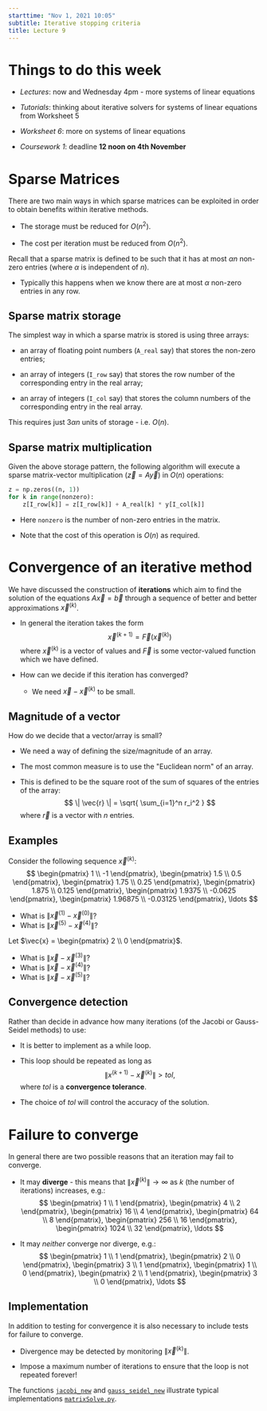 ```yaml
---
starttime: "Nov 1, 2021 10:05"
subtitle: Iterative stopping criteria
title: Lecture 9
---
```


# Things to do this week

-   *Lectures*: now and Wednesday 4pm - more systems of linear equations

-   *Tutorials*: thinking about iterative solvers for systems of linear equations from Worksheet 5

-   *Worksheet 6*: more on systems of linear equations

-   *Coursework 1*: deadline **12 noon on 4th November**

# Sparse Matrices

There are two main ways in which sparse matrices can be exploited in order to obtain benefits within iterative methods.

-   The storage must be reduced for $O(n^2)$.

-   The cost per iteration must be reduced from $O(n^2)$.

Recall that a sparse matrix is defined to be such that it has at most $\alpha n$ non-zero entries (where $\alpha$ is independent of $n$).

-   Typically this happens when we know there are at most $\alpha$ non-zero entries in any row.

## Sparse matrix storage

The simplest way in which a sparse matrix is stored is using three arrays:

-   an array of floating point numbers (`A_real` say) that stores the non-zero entries;

-   an array of integers (`I_row` say) that stores the row number of the corresponding entry in the real array;

-   an array of integers (`I_col` say) that stores the column numbers of the corresponding entry in the real array.

This requires just $3 \alpha n$ units of storage - i.e. $O(n)$.

## Sparse matrix multiplication

Given the above storage pattern, the following algorithm will execute a sparse matrix-vector multiplication ($\vec{z} = A \vec{y}$) in $O(n)$ operations:

``` python
z = np.zeros((n, 1))
for k in range(nonzero):
    z[I_row[k]] = z[I_row[k]] + A_real[k] * y[I_col[k]]
```

-   Here `nonzero` is the number of non-zero entries in the matrix.

-   Note that the cost of this operation is $O(n)$ as required.

# Convergence of an iterative method

We have discussed the construction of **iterations** which aim to find the solution of the equations $A \vec{x} = \vec{b}$ through a sequence of better and better approximations $\vec{x}^{(k)}$.

-   In general the iteration takes the form $$
    \vec{x}^{(k+1)} = \vec{F}(\vec{x}^{(k)})
    $$ where $\vec{x}^{(k)}$ is a vector of values and $\vec{F}$ is some vector-valued function which we have defined.

-   How can we decide if this iteration has converged?

    -   We need $\vec{x} - \vec{x}^{(k)}$ to be small.

## Magnitude of a vector

How do we decide that a vector/array is small?

-   We need a way of defining the size/magnitude of an array.

-   The most common measure is to use the "Euclidean norm" of an array.

-   This is defined to be the square root of the sum of squares of the entries of the array: $$
    \| \vec{r} \| = \sqrt{ \sum_{i=1}^n r_i^2 }
    $$ where $\vec{r}$ is a vector with $n$ entries.

## Examples

Consider the following sequence $\vec{x}^{(k)}$: $$
\begin{pmatrix}
1 \\ -1
\end{pmatrix},
\begin{pmatrix}
1.5 \\ 0.5
\end{pmatrix},
\begin{pmatrix}
1.75 \\ 0.25
\end{pmatrix},
\begin{pmatrix}
1.875 \\ 0.125
\end{pmatrix},
\begin{pmatrix}
1.9375 \\ -0.0625
\end{pmatrix},
\begin{pmatrix}
1.96875 \\ -0.03125
\end{pmatrix},
\ldots
$$

-   What is $\|\vec{x}^{(1)} - \vec{x}^{(0)}\|$?
-   What is $\|\vec{x}^{(5)} - \vec{x}^{(4)}\|$?

Let $\vec{x} = \begin{pmatrix} 2 \\ 0 \end{pmatrix}$.

-   What is $\|\vec{x} - \vec{x}^{(3)}\|$?
-   What is $\|\vec{x} - \vec{x}^{(4)}\|$?
-   What is $\|\vec{x} - \vec{x}^{(5)}\|$?

## Convergence detection

Rather than decide in advance how many iterations (of the Jacobi or Gauss-Seidel methods) to use:

-   It is better to implement as a while loop.

-   This loop should be repeated as long as $$
    \|x^{(k+1)} - \vec{x}^{(k)}\| > tol,
    $$ where $tol$ is a **convergence tolerance**.

-   The choice of $tol$ will control the accuracy of the solution.

# Failure to converge

In general there are two possible reasons that an iteration may fail to converge.

-   It may **diverge** - this means that $\|\vec{x}^{(k)}\| \to \infty$ as $k$ (the number of iterations) increases, e.g.: $$
    \begin{pmatrix}
    1 \\ 1
    \end{pmatrix},
    \begin{pmatrix}
    4 \\ 2
    \end{pmatrix},
    \begin{pmatrix}
    16 \\ 4
    \end{pmatrix},
    \begin{pmatrix}
    64 \\ 8
    \end{pmatrix},
    \begin{pmatrix}
    256 \\ 16
    \end{pmatrix},
    \begin{pmatrix}
    1024 \\ 32
    \end{pmatrix},
    \ldots
    $$

-   It may *neither* converge nor diverge, e.g.: $$
    \begin{pmatrix}
    1 \\ 1
    \end{pmatrix},
    \begin{pmatrix}
    2 \\ 0
    \end{pmatrix},
    \begin{pmatrix}
    3 \\ 1
    \end{pmatrix},
    \begin{pmatrix}
    1 \\ 0
    \end{pmatrix},
    \begin{pmatrix}
    2 \\ 1
    \end{pmatrix},
    \begin{pmatrix}
    3 \\ 0
    \end{pmatrix},
    \ldots
    $$

## Implementation

In addition to testing for convergence it is also necessary to include tests for failure to converge.

-   Divergence may be detected by monitoring $\|\vec{x}^{(k)}\|$.

-   Impose a maximum number of iterations to ensure that the loop is not repeated forever!

The functions [`jacobi_new`](../code/matrixSolve.html#jacobi_new) and [`gauss_seidel_new`](../code/matrixSolve.html#gauss_seidel_new) illustrate typical implementations [`matrixSolve.py`](../code/matrixSolve.html).
